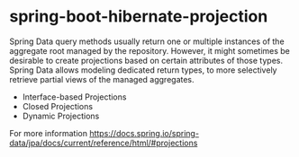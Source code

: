 # spring-boot-hibernate-projection

Spring Data query methods usually return one or multiple instances of the aggregate root managed by the repository. However, it might sometimes be desirable to create projections based on certain attributes of those types. Spring Data allows modeling dedicated return types, to more selectively retrieve partial views of the managed aggregates.

* Interface-based Projections
* Closed Projections
* Dynamic Projections

For more information 
https://docs.spring.io/spring-data/jpa/docs/current/reference/html/#projections

